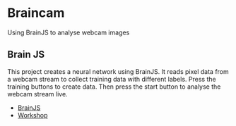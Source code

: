 # Braincam

Using BrainJS to analyse webcam images

## Brain JS

This project creates a neural network using BrainJS. It reads pixel data from a webcam stream to collect training data with different labels. Press the training buttons to create data. Then press the start button to analyse the webcam stream live.

- [BrainJS](https://github.com/BrainJS/brain.js)
- [Workshop](https://github.com/HR-CMGT/TLE3-machine-learning/blob/master/workshop/workshop3.md)